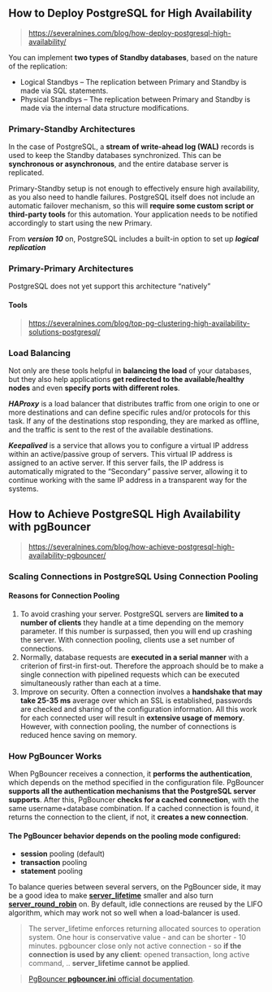 ## How to Deploy PostgreSQL for High Availability
> https://severalnines.com/blog/how-deploy-postgresql-high-availability/

You can implement **two types of Standby databases**, based on the nature of the replication:
- Logical Standbys – The replication between Primary and Standby is made via SQL statements.
- Physical Standbys – The replication between Primary and Standby is made via the internal data structure modifications.

### Primary-Standby Architectures
In the case of PostgreSQL, a **stream of write-ahead log (WAL)** records is used to keep the Standby databases synchronized. This can be **synchronous or asynchronous**, and the entire database server is replicated.

Primary-Standby setup is not enough to effectively ensure high availability, as you also need to handle failures.
PostgreSQL itself does not include an automatic failover mechanism, so this will **require some custom script or third-party tools** for this automation.
Your application needs to be notified accordingly to start using the new Primary.

From ***version 10*** on, PostgreSQL includes a built-in option to set up ***logical replication***

### Primary-Primary Architectures
PostgreSQL does not yet support this architecture “natively”
#### Tools
> https://severalnines.com/blog/top-pg-clustering-high-availability-solutions-postgresql/

### Load Balancing
Not only are these tools helpful in **balancing the load** of your databases, but they also help applications **get redirected to the available/healthy nodes** and even **specify ports with different roles**.

***HAProxy*** is a load balancer that distributes traffic from one origin to one or more destinations and can define specific rules and/or protocols for this task. If any of the destinations stop responding, they are marked as offline, and the traffic is sent to the rest of the available destinations.

***Keepalived*** is a service that allows you to configure a virtual IP address within an active/passive group of servers. This virtual IP address is assigned to an active server. If this server fails, the IP address is automatically migrated to the “Secondary” passive server, allowing it to continue working with the same IP address in a transparent way for the systems.

## How to Achieve PostgreSQL High Availability with pgBouncer
> https://severalnines.com/blog/how-achieve-postgresql-high-availability-pgbouncer/

### Scaling Connections in PostgreSQL Using Connection Pooling

#### Reasons for Connection Pooling
1. To avoid crashing your server. PostgreSQL servers are **limited to a number of clients** they handle at a time depending on the memory parameter. If this number is surpassed, then you will end up crashing the server. With connection pooling, clients use a set number of connections.
2. Normally, database requests are **executed in a serial manner** with a criterion of first-in first-out. Therefore the approach should be to make a single connection with pipelined requests which can be executed simultaneously rather than each at a time.
3. Improve on security. Often a connection involves a **handshake that may take 25-35 ms** average over which an SSL is established, passwords are checked and sharing of the configuration information. All this work for each connected user will result in **extensive usage of memory**. However, with connection pooling, the number of connections is reduced hence saving on memory.

### How PgBouncer Works
When PgBouncer receives a connection, it **performs the authentication**, which depends on the method specified in the configuration file. PgBouncer **supports all the authentication mechanisms that the PostgreSQL server supports**. After this, PgBouncer **checks for a cached connection**, with the same username+database combination. If a cached connection is found, it returns the connection to the client, if not, it **creates a new connection**. 

#### The PgBouncer behavior depends on the pooling mode configured:
* **session** pooling (default)
* **transaction** pooling
* **statement** pooling

To balance queries between several servers, on the PgBouncer side, it may be a good idea to make [**server_lifetime**](https://dba.stackexchange.com/questions/172206/what-is-the-sense-to-use-server-lifetime-with-pgbouncer) smaller and also turn [**server_round_robin**](https://postgrespro.ru/docs/postgrespro/10/pgbouncer#PGBOUNCER-SERVER-ROUND-ROBIN) on. By default, idle connections are reused by the LIFO algorithm, which may work not so well when a load-balancer is used.
> The server_lifetime enforces returning allocated sources to operation system. One hour is conservative value - and can be shorter - 10 minutes. pgbouncer close only not active connection - so **if the connection is used by any client**: opened transaction, long active command, .. **server_lifetime cannot be applied**.

> [PgBouncer **pgbouncer.ini** official documentation](https://www.pgbouncer.org/config.html).



